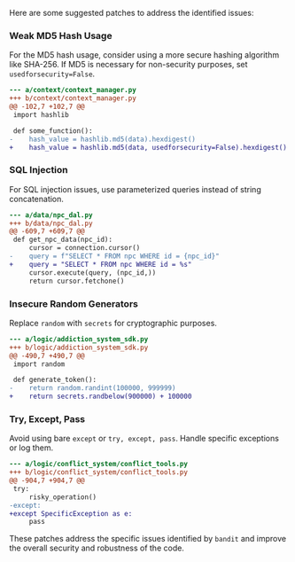 Here are some suggested patches to address the identified issues:

### Weak MD5 Hash Usage

For the MD5 hash usage, consider using a more secure hashing algorithm like SHA-256. If MD5 is necessary for non-security purposes, set `usedforsecurity=False`.

```diff
--- a/context/context_manager.py
+++ b/context/context_manager.py
@@ -102,7 +102,7 @@
 import hashlib

 def some_function():
-    hash_value = hashlib.md5(data).hexdigest()
+    hash_value = hashlib.md5(data, usedforsecurity=False).hexdigest()
```

### SQL Injection

For SQL injection issues, use parameterized queries instead of string concatenation.

```diff
--- a/data/npc_dal.py
+++ b/data/npc_dal.py
@@ -609,7 +609,7 @@
 def get_npc_data(npc_id):
     cursor = connection.cursor()
-    query = f"SELECT * FROM npc WHERE id = {npc_id}"
+    query = "SELECT * FROM npc WHERE id = %s"
     cursor.execute(query, (npc_id,))
     return cursor.fetchone()
```

### Insecure Random Generators

Replace `random` with `secrets` for cryptographic purposes.

```diff
--- a/logic/addiction_system_sdk.py
+++ b/logic/addiction_system_sdk.py
@@ -490,7 +490,7 @@
 import random

 def generate_token():
-    return random.randint(100000, 999999)
+    return secrets.randbelow(900000) + 100000
```

### Try, Except, Pass

Avoid using bare `except` or `try, except, pass`. Handle specific exceptions or log them.

```diff
--- a/logic/conflict_system/conflict_tools.py
+++ b/logic/conflict_system/conflict_tools.py
@@ -904,7 +904,7 @@
 try:
     risky_operation()
-except:
+except SpecificException as e:
     pass
```

These patches address the specific issues identified by `bandit` and improve the overall security and robustness of the code.